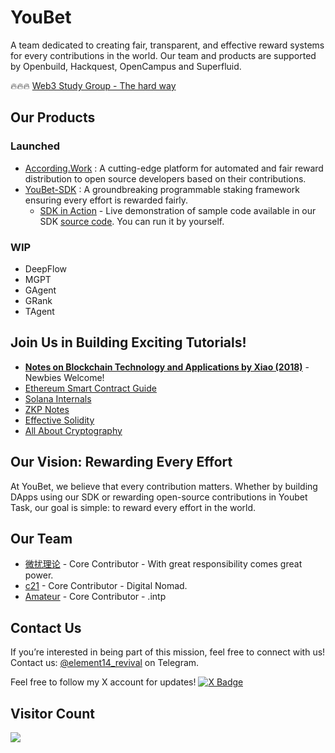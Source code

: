 # YouBet
A team dedicated to creating fair, transparent, and effective reward systems for every contributions in the world. Our team and products are supported by Openbuild, Hackquest, OpenCampus and Superfluid.

🔥🔥🔥 [Web3 Study Group - The hard way](https://fvj06j66fob.feishu.cn/wiki/UBvqwipWRivC58k9gIycMXrVnYc)

## Our Products
### Launched
- [According.Work](https://according.work/) : A cutting-edge platform for automated and fair reward distribution to open source developers based on their contributions.
- [YouBet-SDK](https://github.com/YoubetDao/youbet-sdk) : A groundbreaking programmable staking framework ensuring every effort is rewarded fairly.
  - [SDK in Action](https://37hedj53hqh8y.ahost.marscode.site/) - Live demonstration of sample code available in our SDK [source code](https://github.com/YoubetDao/youbet-sdk/tree/main/examples/simple-react). You can run it by yourself.

### WIP
- DeepFlow
- MGPT
- GAgent
- GRank
- TAgent

## Join Us in Building Exciting Tutorials!
- [**Notes on Blockchain Technology and Applications by Xiao (2018)**](https://github.com/YoubetDao/Blockchain-Technology-and-Application-Notes-2018) - Newbies Welcome!
- [Ethereum Smart Contract Guide](https://github.com/YoubetDao/Ethereum-Smart-Contract-Guide)
- [Solana Internals](https://github.com/YoubetDao/solana-internals)
- [ZKP Notes](https://github.com/YoubetDao/zkp-notes)
- [Effective Solidity](https://github.com/YoubetDao/EffectiveSolidity)
- [All About Cryptography](https://github.com/wfnuser/all-about-cryptography)

## Our Vision: Rewarding Every Effort
At YouBet, we believe that every contribution matters. Whether by building DApps using our SDK or rewarding open-source contributions in Youbet Task, our goal is simple: to reward every effort in the world.

## Our Team
- [微扰理论](https://github.com/wfnuser) - Core Contributor - With great responsibility comes great power.
- [c21](https://github.com/jerikchan) - Core Contributor - Digital Nomad.
- [Amateur](https://github.com/Amateur0x1) - Core Contributor - .intp

## Contact Us
If you’re interested in being part of this mission, feel free to connect with us!  
Contact us: [@element14_revival](https://t.me/element14_revival) on Telegram.  

Feel free to follow my X account for updates!  [![X Badge](https://img.shields.io/badge/X-wfnuser-blue)](https://www.x.com/wfnuser)

## Visitor Count
![](https://profile-counter.glitch.me/youbetdao/count.svg)

